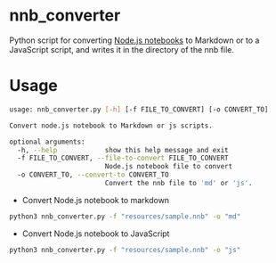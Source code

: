 # nnb_converter

Python script for converting [Node.js notebooks](https://github.com/DonJayamanne/typescript-notebook) to Markdown or to a JavaScript script, and writes it in the directory of the nnb file.

# Usage 

```bash
usage: nnb_converter.py [-h] [-f FILE_TO_CONVERT] [-o CONVERT_TO]

Convert node.js notebook to Markdown or js scripts.

optional arguments:
  -h, --help            show this help message and exit
  -f FILE_TO_CONVERT, --file-to-convert FILE_TO_CONVERT
                        Node.js notebook file to convert
  -o CONVERT_TO, --convert-to CONVERT_TO
                        Convert the nnb file to 'md' or 'js'.
```

* Convert Node.js notebook to markdown

```bash
python3 nnb_converter.py -f "resources/sample.nnb" -o "md"
```

* Convert Node.js notebook to JavaScript

```bash
python3 nnb_converter.py -f "resources/sample.nnb" -o "js"
```